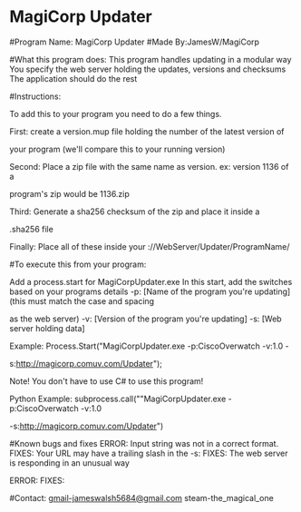 # MagiCorp Updater
#Program Name: MagiCorp Updater
#Made By:JamesW/MagiCorp

#What this program does: 
This program handles updating in a modular way
You specify the web server holding the updates, versions and checksums
The application should do the rest


#Instructions:

To add this to your program you need to do a few things.

First: create a version.mup file holding the number of the latest version of 

your program (we'll compare this to your running version)

Second: Place a zip file with the same name as version. ex: version 1136 of a 

program's zip would be 1136.zip 

Third: Generate a sha256 checksum of the zip and place it inside a 

<version>.sha256 file

Finally: Place all of these inside your ://WebServer/Updater/ProgramName/


#To execute this from your program: 

Add a process.start for MagiCorpUpdater.exe
In this start, add the switches based on your programs details
-p: [Name of the program you're updating] (this must match the case and spacing 

as the web server)
-v: [Version of the program you're updating]
-s: [Web server holding data]

Example: Process.Start("MagiCorpUpdater.exe -p:CiscoOverwatch -v:1.0 -

s:http://magicorp.comuv.com/Updater");

Note! You don't have to use C# to use this program!

Python Example: subprocess.call(""MagiCorpUpdater.exe -p:CiscoOverwatch -v:1.0 

-s:http://magicorp.comuv.com/Updater")


#Known bugs and fixes
ERROR: Input string was not in a correct format.
FIXES: Your URL may have a trailing slash in the -s:
FIXES: The web server is responding in an unusual way

ERROR: 
FIXES:

#Contact: 
gmail-jameswalsh5684@gmail.com
steam-the_magical_one
